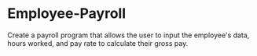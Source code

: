 # Employee-Payroll
Create a payroll program that allows the user to input the employee's data, hours worked, and pay rate to calculate their gross pay.
